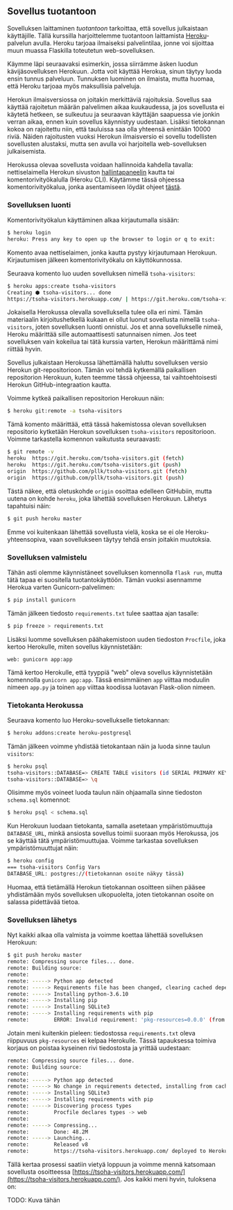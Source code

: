 ## Sovellus tuotantoon

Sovelluksen laittaminen _tuotantoon_ tarkoittaa, että sovellus julkaistaan käyttäjille. Tällä kurssilla harjoittelemme tuotantoon laittamista [Heroku](https://heroku.com/)-palvelun avulla. Heroku tarjoaa ilmaiseksi palvelintilaa, jonne voi sijoittaa muun muassa Flaskilla toteutetun web-sovelluksen.

Käymme läpi seuraavaksi esimerkin, jossa siirrämme äsken luodun kävijäsovelluksen Herokuun. Jotta voit käyttää Herokua, sinun täytyy luoda ensin tunnus palveluun. Tunnuksen luominen on ilmaista, mutta huomaa, että Heroku tarjoaa myös maksullisia palveluja.

Herokun ilmaisversiossa on joitakin merkittäviä rajoituksia. Sovellus saa käyttää rajoitetun määrän palvelimen aikaa kuukaudessa, ja jos sovellusta ei käytetä hetkeen, se sulkeutuu ja seuraavan käyttäjän saapuessa vie jonkin verran aikaa, ennen kuin sovellus käynnistyy uudestaan. Lisäksi tietokannan kokoa on rajoitettu niin, että tauluissa saa olla yhteensä enintään 10000 riviä. Näiden rajoitusten vuoksi Herokun ilmaisversio ei sovellu todellisten sovellusten alustaksi, mutta sen avulla voi harjoitella web-sovelluksen julkaisemista.

Herokussa olevaa sovellusta voidaan hallinnoida kahdella tavalla: nettiselaimella Herokun sivuston [hallintapaneelin](https://dashboard.heroku.com/) kautta tai komentorivityökalulla (Heroku CLI). Käytämme tässä ohjeessa komentorivityökalua, jonka asentamiseen löydät ohjeet [tästä](https://devcenter.heroku.com/articles/heroku-cli).

### Sovelluksen luonti

Komentorivityökalun käyttäminen alkaa kirjautumalla sisään:

```bash
$ heroku login
heroku: Press any key to open up the browser to login or q to exit:
```

Komento avaa nettiselaimen, jonka kautta pystyy kirjautumaan Herokuun. Kirjautumisen jälkeen komentorivityökalu on käyttökunnossa.

Seuraava komento luo uuden sovelluksen nimellä `tsoha-visitors`:

```bash
$ heroku apps:create tsoha-visitors
Creating ⬢ tsoha-visitors... done
https://tsoha-visitors.herokuapp.com/ | https://git.heroku.com/tsoha-visitors.git
```

Jokaisella Herokussa olevalla sovelluksella tulee olla eri nimi. Tämän materiaalin kirjoitushetkellä kukaan ei ollut luonut sovellusta nimellä `tsoha-visitors`, joten sovelluksen luonti onnistui. Jos et anna sovellukselle nimeä, Heroku määrittää sille automaattisesti satunnaisen nimen. Jos teet sovelluksen vain kokeilua tai tätä kurssia varten, Herokun määrittämä nimi riittää hyvin.

Sovellus julkaistaan Herokussa lähettämällä haluttu sovelluksen versio Herokun git-repositorioon. Tämän voi tehdä kytkemällä paikallisen repositorion Herokuun, kuten teemme tässä ohjeessa, tai vaihtoehtoisesti Herokun GitHub-integraation kautta.

Voimme kytkeä paikallisen repositorion Herokuun näin:

```bash
$ heroku git:remote -a tsoha-visitors
```

Tämä komento määrittää, että tässä hakemistossa olevan sovelluksen repositorio kytketään Herokun sovelluksen `tsoha-visitors` repositorioon. Voimme tarkastella komennon vaikutusta seuraavasti:

```bash
$ git remote -v
heroku	https://git.heroku.com/tsoha-visitors.git (fetch)
heroku	https://git.heroku.com/tsoha-visitors.git (push)
origin	https://github.com/pllk/tsoha-visitors.git (fetch)
origin	https://github.com/pllk/tsoha-visitors.git (push)
```

Tästä näkee, että oletuskohde `origin` osoittaa edelleen GitHubiin, mutta uutena on kohde `heroku`, joka lähettää sovelluksen Herokuun. Lähetys tapahtuisi näin:

```bash
$ git push heroku master
```

Emme voi kuitenkaan lähettää sovellusta vielä, koska se ei ole Heroku-yhteensopiva, vaan sovellukseen täytyy tehdä ensin joitakin muutoksia.

### Sovelluksen valmistelu

Tähän asti olemme käynnistäneet sovelluksen komennolla `flask run`, mutta tätä tapaa ei suositella tuotantokäyttöön. Tämän vuoksi asennamme Herokua varten Gunicorn-palvelimen:

```bash
$ pip install gunicorn
```

Tämän jälkeen tiedosto `requirements.txt` tulee saattaa ajan tasalle:

```bash
$ pip freeze > requirements.txt
```

Lisäksi luomme sovelluksen päähakemistoon uuden tiedoston `Procfile`, joka kertoo Herokulle, miten sovellus käynnistetään:

```
web: gunicorn app:app
```

Tämä kertoo Herokulle, että tyyppiä "web" oleva sovellus käynnistetään komennolla `gunicorn app:app`. Tässä ensimmäinen `app` viittaa moduulin nimeen `app.py` ja toinen `app` viittaa koodissa luotavan Flask-olion nimeen.

### Tietokanta Herokussa

Seuraava komento luo Heroku-sovellukselle tietokannan:

```bash
$ heroku addons:create heroku-postgresql
```

Tämän jälkeen voimme yhdistää tietokantaan näin ja luoda sinne taulun `visitors`:

```bash
$ heroku psql
tsoha-visitors::DATABASE=> CREATE TABLE visitors (id SERIAL PRIMARY KEY, time TIMESTAMP);
tsoha-visitors::DATABASE=> \q
```

Olisimme myös voineet luoda taulun näin ohjaamalla sinne tiedoston `schema.sql` komennot:

```bash
$ heroku psql < schema.sql
```

Kun Herokuun luodaan tietokanta, samalla asetetaan ympäristömuuttuja `DATABASE_URL`, minkä ansiosta sovellus toimii suoraan myös Herokussa, jos se käyttää tätä ympäristömuuttujaa. Voimme tarkastaa sovelluksen ympäristömuuttujat näin:

```bash
$ heroku config
=== tsoha-visitors Config Vars
DATABASE_URL: postgres://(tietokannan osoite näkyy tässä)
```

Huomaa, että tietämällä Herokun tietokannan osoitteen siihen pääsee yhdistämään myös sovelluksen ulkopuolelta, joten tietokannan osoite on salassa pidettävää tietoa.

### Sovelluksen lähetys

Nyt kaikki alkaa olla valmista ja voimme koettaa lähettää sovelluksen Herokuun:

```bash
$ git push heroku master
remote: Compressing source files... done.
remote: Building source:
remote: 
remote: -----> Python app detected
remote: -----> Requirements file has been changed, clearing cached dependencies
remote: -----> Installing python-3.6.10
remote: -----> Installing pip
remote: -----> Installing SQLite3
remote: -----> Installing requirements with pip
remote:        ERROR: Invalid requirement: 'pkg-resources=0.0.0' (from line 8 of /tmp/build_b6f49f8f28a88afca0c79ce857e4849b/requirements.txt)
```

Jotain meni kuitenkin pieleen: tiedostossa `requirements.txt` oleva riippuvuus `pkg-resources` ei kelpaa Herokulle. Tässä tapauksessa toimiva korjaus on poistaa kyseinen rivi tiedostosta ja yrittää uudestaan:

```bash
remote: Compressing source files... done.
remote: Building source:
remote: 
remote: -----> Python app detected
remote: -----> No change in requirements detected, installing from cache
remote: -----> Installing SQLite3
remote: -----> Installing requirements with pip
remote: -----> Discovering process types
remote:        Procfile declares types -> web
remote: 
remote: -----> Compressing...
remote:        Done: 48.2M
remote: -----> Launching...
remote:        Released v8
remote:        https://tsoha-visitors.herokuapp.com/ deployed to Heroku
```

Tällä kertaa prosessi saatiin vietyä loppuun ja voimme mennä katsomaan sovellusta osoitteessa [https://tsoha-visitors.herokuapp.com/](https://tsoha-visitors.herokuapp.com/). Jos kaikki meni hyvin, tuloksena on:

TODO: Kuva tähän
